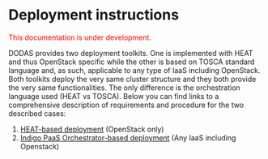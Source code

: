 
# Deployment instructions
<span style="color:red"> This documentation is under development. </span>

DODAS provides two deployment toolkits. One is implemented with HEAT and thus OpenStack specific while the other is based on TOSCA standard language and, as such, applicable to any type of IaaS including OpenStack.
Both toolkits deploy the very same cluster structure and they both provide the very same functionalities. The only difference is the orchestration language used (HEAT vs TOSCA). Below you can find links to a comprehensive description of requirements and procedure for the two described cases:
1. [HEAT-based deployment](HEAT.md) (OpenStack only)
2. [Indigo PaaS Orchestrator-based deployment](IM.md) (Any IaaS including Openstack) 

